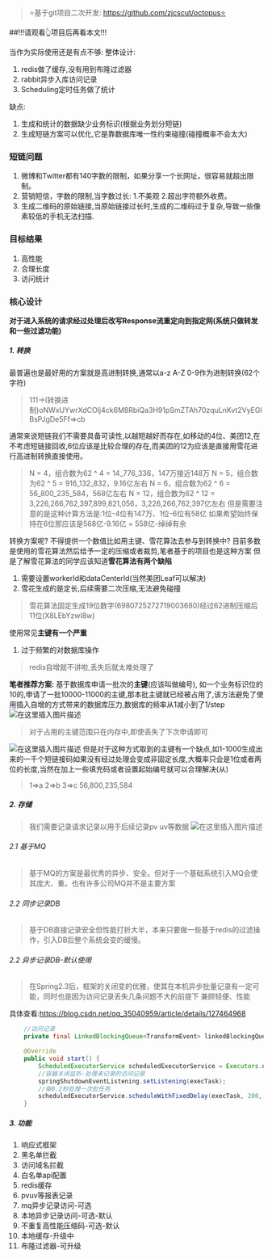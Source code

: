 
> ⭐基于git项目二次开发: https://github.com/zjcscut/octopus⭐

##!!!请观看👆项目后再看本文!!!

当作为实际使用还是有点不够:
整体设计:
1. redis做了缓存,没有用到布隆过滤器
2. rabbit异步入库访问记录
3. Scheduling定时任务做了统计

缺点:
1. 生成和统计的数据缺少业务标识(根据业务划分短链)
2. 生成短链方案可以优化,它是靠数据库唯一性约束碰撞(碰撞概率不会太大)


### 短链问题
1. 微博和Twitter都有140字数的限制，如果分享一个长网址，很容易就超出限制。
2. 营销短信，字数的限制,当字数过长: 1.不美观 2.超出字符额外收费。
3. 生成二维码的原始链接,当原始链接过长时,生成的二维码过于复杂,导致一些像素较低的手机无法扫描.


### 目标结果
1. 高性能
2. 合理长度
3. 访问统计

###  核心设计

**对于进入系统的请求经过处理后改写Response流重定向到指定网(系统只做转发和一些过滤功能)**

##### 1. 转换
最普遍也是最好用的方案就是高进制转换,通常以a-z A-Z 0-9作为进制转换(62个字符)

> 111->(转换进制)oNWxUYwrXdCOIj4ck6M8RbiQa3H91pSmZTAh70zquLnKvt2VyEGlBsPJgDe5Ff=>cb

通常来说短链我们不需要具备可读性,以越短越好而存在,如移动的4位、美团12,在不考虑短链接回收,6位应该是比较合理的存在,而美团的12为应该是直接用雪花进行高进制转换直接使用。
> N = 4，组合数为62 ^ 4 = 14_776_336，147万接近148万
N = 5，组合数为62 ^ 5 = 916_132_832，9.16亿左右
N = 6，组合数为62 ^ 6 = 56_800_235_584，568亿左右
N = 12，组合数为62 ^ 12 = 3,226,266,762,397,899,821,056，3,226,266,762,397亿左右
>但是需要注意的是这种计算方法是:1位-4位有147万、1位-6位有58亿
>如果希望始终保持在6位那应该是568亿-9.16亿 = 558亿-绰绰有余

转换方案呢? 不得提供一个数值比如用主键、雪花算法去参与到转换中?
目前多数是使用的雪花算法然后给予一定的压缩或者裁剪,笔者基于的项目也是这种方案
但是了解雪花算法的同学应该知道**雪花算法有两个缺陷**
1. 需要设置workerId和dataCenterId(当然美团Leaf可以解决)
2. 雪花生成的是定长,后续需要二次压缩,无法避免碰撞

> 雪花算法固定生成19位数字(6980725272719003680)经过62进制压缩后11位(X8LEbYzwI8w)

使用常见**主键有一个严重**
1. 过于频繁的对数据库操作

> redis自增就不讲啦,丢失后就太难处理了

**笔者推荐方案:**
基于数据库申请一批次的**主键**(应该叫做编号), 如一个业务标识位的10的,申请了一批10000-11000的主键,那本批主键就已经被占用了,该方法避免了使用插入自增的方式带来的数据库压力,数据库的频率从1减小到了1/step
![在这里插入图片描述](https://img-blog.csdnimg.cn/71c9593695464f25beebad1f8d341f33.png)

> 对于占用的主键范围只在内存中,即使丢失了下次申请即可

![在这里插入图片描述](https://img-blog.csdnimg.cn/484b35b98355462f93584abcc86697d1.png)
但是对于这种方式取到的主键有一个缺点,如1-1000生成出来的一千个短链接码如果没有经过处理会变成非固定长度,大概率只会是1位或者两位的长度,当然在加上一些填充码或者设置起始编号就可以合理解决(从)

> 1=>a
> 2=>b
> 3=>c
56,800,235,584

##### 2. 存储

> 我们需要记录请求记录以用于后续记录pv uv等数据
![在这里插入图片描述](https://img-blog.csdnimg.cn/34ef03037c5541dc9440d37e710e9e8b.png)

######  2.1 基于MQ

> 基于MQ的方案是最优秀的异步、安全。但对于一个基础系统引入MQ会使其庞大、重。也有许多公司MQ并不是主要方案

######  2.2 同步记录DB

> 基于DB直接记录安全但性能打折大半，本来只要做一些基于redis的过滤操作，引入DB后整个系统会变的缓慢。

######  2.2 异步记录DB-默认使用

> 在Spring2.3后，框架的关闭变的优雅，使其在本机异步批量记录有一定可能，同时也是因为访问记录丢失几条问题不大的前提下
> 兼顾轻便、性能

具体查看:https://blog.csdn.net/qq_35040959/article/details/127464968

```java
    //访问记录
    private final LinkedBlockingQueue<TransformEvent> linkedBlockingQueue = new LinkedBlockingQueue(Integer.MAX_VALUE);

    @Override
    public void start() {
        ScheduledExecutorService scheduledExecutorService = Executors.newScheduledThreadPool(1);
        //容器关闭监听-处理未记录的访问记录
        springShutdownEventListening.setListening(execTask);
        //每0.2秒处理一次批任务
        scheduledExecutorService.scheduleWithFixedDelay(execTask, 200, 200, TimeUnit.MILLISECONDS);
    }
```
##### 3. 功能
1. 响应式框架
2. 黑名单拦截
3. 访问域名拦截
4. 白名单api配置
5. redis缓存
6. pvuv等报表记录
7. mq异步记录访问-可选
8. 本地异步记录访问-可选-默认
9. 不重复高性能压缩码-可选-默认
10. 本地缓存-升级中
11. 布隆过滤器-可升级